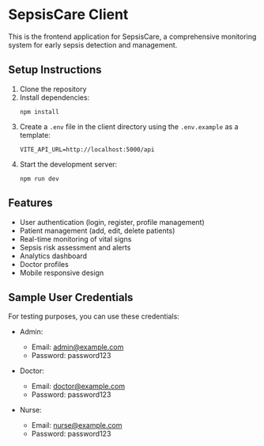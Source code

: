 
# SepsisCare Client

This is the frontend application for SepsisCare, a comprehensive monitoring system for early sepsis detection and management.

## Setup Instructions

1. Clone the repository
2. Install dependencies:
   ```
   npm install
   ```
3. Create a `.env` file in the client directory using the `.env.example` as a template:
   ```
   VITE_API_URL=http://localhost:5000/api
   ```
4. Start the development server:
   ```
   npm run dev
   ```

## Features

- User authentication (login, register, profile management)
- Patient management (add, edit, delete patients)
- Real-time monitoring of vital signs
- Sepsis risk assessment and alerts
- Analytics dashboard
- Doctor profiles
- Mobile responsive design

## Sample User Credentials

For testing purposes, you can use these credentials:

- Admin: 
  - Email: admin@example.com
  - Password: password123

- Doctor:
  - Email: doctor@example.com
  - Password: password123

- Nurse:
  - Email: nurse@example.com
  - Password: password123
